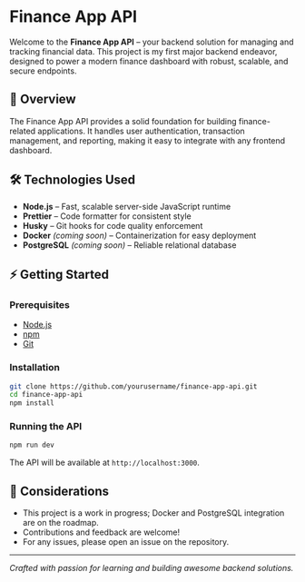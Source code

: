 # Finance App API

Welcome to the **Finance App API** – your backend solution for managing and tracking financial data. This project is my first major backend endeavor, designed to power a modern finance dashboard with robust, scalable, and secure endpoints.

## 🚀 Overview

The Finance App API provides a solid foundation for building finance-related applications. It handles user authentication, transaction management, and reporting, making it easy to integrate with any frontend dashboard.

## 🛠️ Technologies Used

- **Node.js** – Fast, scalable server-side JavaScript runtime
- **Prettier** – Code formatter for consistent style
- **Husky** – Git hooks for code quality enforcement
- **Docker** *(coming soon)* – Containerization for easy deployment
- **PostgreSQL** *(coming soon)* – Reliable relational database

## ⚡ Getting Started

### Prerequisites

- [Node.js](https://nodejs.org/)
- [npm](https://www.npmjs.com/)
- [Git](https://git-scm.com/)

### Installation

```bash
git clone https://github.com/yourusername/finance-app-api.git
cd finance-app-api
npm install
```

### Running the API

```bash
npm run dev
```

The API will be available at `http://localhost:3000`.

## 📌 Considerations

- This project is a work in progress; Docker and PostgreSQL integration are on the roadmap.
- Contributions and feedback are welcome!
- For any issues, please open an issue on the repository.

---

*Crafted with passion for learning and building awesome backend solutions.*